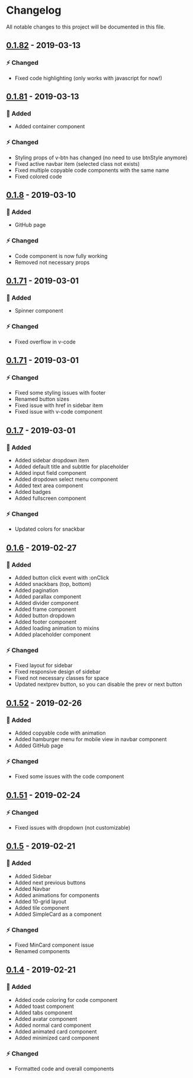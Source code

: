# Changelog
All notable changes to this project will be documented in this file.

## [0.1.82] - 2019-03-13
### ⚡️ Changed
- Fixed code highlighting (only works with javascript for now!)


## [0.1.81] - 2019-03-13
### 🔨 Added
- Added container component

### ⚡️ Changed
- Styling props of v-btn has changed (no need to use btnStyle anymore)
- Fixed active navbar item (selected class not exists)
- Fixed multiple copyable code components with the same name
- Fixed colored code


## [0.1.8] - 2019-03-10
### 🔨 Added
- GitHub page

### ⚡️ Changed
- Code component is now fully working
- Removed not necessary props


## [0.1.71] - 2019-03-01
### 🔨 Added
- Spinner component

### ⚡️ Changed
- Fixed overflow in v-code


## [0.1.71] - 2019-03-01
### ⚡️ Changed
- Fixed some styling issues with footer
- Renamed button sizes
- Fixed issue with href in sidebar item
- Fixed issue with v-code component


## [0.1.7] - 2019-03-01
### 🔨 Added
- Added sidebar dropdown item
- Added default title and subtitle for placeholder
- Added input field component
- Added dropdown select menu component
- Added text area component
- Added badges
- Added fullscreen component

### ⚡️ Changed
- Updated colors for snackbar


## [0.1.6] - 2019-02-27
### 🔨 Added
- Added button click event with :onClick
- Added snackbars (top, bottom)
- Added pagination
- Added parallax component
- Added divider component
- Added frame component
- Added button dropdown
- Added footer component
- Added loading animation to mixins
- Added placeholder component

### ⚡️ Changed
- Fixed layout for sidebar
- Fixed responsive design of sidebar
- Fixed not necessary classes for space
- Updated nextprev button, so you can disable the prev or next button


## [0.1.52] - 2019-02-26
### 🔨 Added
- Added copyable code with animation
- Added hamburger menu for mobile view in navbar component
- Added GitHub page

### ⚡️ Changed
- Fixed some issues with the code component


## [0.1.51] - 2019-02-24
### ⚡️ Changed
- Fixed issues with dropdown (not customizable)


## [0.1.5] - 2019-02-21
### 🔨 Added
- Added Sidebar
- Added next previous buttons
- Added Navbar
- Added animations for components
- Added 10-grid layout
- Added tile component
- Added SimpleCard as a component

### ⚡️ Changed
- Fixed MinCard component issue
- Renamed components


## [0.1.4] - 2019-02-21
### 🔨 Added
- Added code coloring for code component
- Added toast component
- Added tabs component
- Added avatar component
- Added normal card component
- Added animated card component
- Added minimized card component

### ⚡️ Changed
- Formatted code and overall components


[0.1.4]: https://www.npmjs.com/package/vue-cirrus/v/0.1.4
[0.1.5]: https://www.npmjs.com/package/vue-cirrus/v/0.1.5
[0.1.51]: https://www.npmjs.com/package/vue-cirrus/v/0.1.51
[0.1.52]: https://www.npmjs.com/package/vue-cirrus/v/0.1.52
[0.1.6]: https://www.npmjs.com/package/vue-cirrus/v/0.1.6
[0.1.7]: https://www.npmjs.com/package/vue-cirrus/v/0.1.7
[0.1.71]: https://www.npmjs.com/package/vue-cirrus/v/0.1.71
[0.1.72]: https://www.npmjs.com/package/vue-cirrus/v/0.1.72
[0.1.8]: https://www.npmjs.com/package/vue-cirrus/v/0.1.8
[0.1.81]: https://www.npmjs.com/package/vue-cirrus/v/0.1.81
[0.1.82]: https://www.npmjs.com/package/vue-cirrus/v/0.1.82
